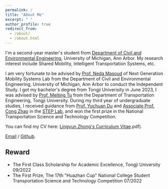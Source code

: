 ```yaml
---
permalink: /
title: "About Me"
excerpt: " "
author_profile: true
redirect_from: 
  - /about/
  - /about.html
---
```


I'm a second-year master's student from [Department of Civil and Environmental Engineering](https://cee.engin.umich.edu/), University of Michigan, Ann Arbor. My research interest include Shared Mobility, Intelligent Transportation Systems, etc.

I am very fortunate to be advised by [Prof. Neda Masoud](https://cee.engin.umich.edu/people/masoud-neda/) of Next Generation Mobility Systems Lab from the Department of Civil and Environmental Engineering, University of Michigan, Ann Arbor to conduct the Independent Study. I got my bachelor's degree from Tongji Univerisity in June 2023, I was advised by [Prof. Meiting Tu](https://tjjt.tongji.edu.cn/info/2901/9429.htm) from the Department of Transportation Engineering, Tongji University. During my third year of undergraduate studies, I received guidance from [Prof. Yuchuan Du](https://steps.tongji.edu.cn/0c/71/c20430a265329/page.htm) and [Associate Prof. Cong Zhao](https://steps.tongji.edu.cn/0c/6c/c20430a265324/page.htm) in the [STEP Lab](https://steps.tongji.edu.cn/main.htm), and won the first prize in the National Transportation Science and Technology Competition.

You can find my CV here: [Lingyun Zhong's Curriculum Vitae](../assets/CV-ZLY).pdf).

[Email](lingyunz@umich.edu) / [Github](https://github.com/zhongly1021).
## Reward
* The First Class Scholarship for Academic Excellence, Tongji University 09/2022
* The First Prize, The 17th "Huazhan Cup" National College Student Transportation Science and Technology Competition 07/2022

